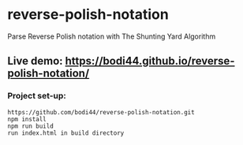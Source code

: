 # reverse-polish-notation
Parse Reverse Polish notation with The Shunting Yard Algorithm

## Live demo: https://bodi44.github.io/reverse-polish-notation/
 
### Project set-up:
```
https://github.com/bodi44/reverse-polish-notation.git
npm install
npm run build
run index.html in build directory
```

